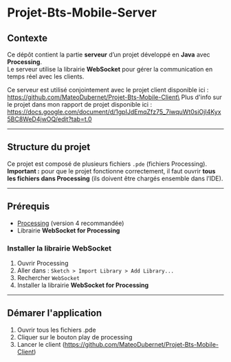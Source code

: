﻿# Projet-Bts-Mobile-Server
## Contexte

Ce dépôt contient la partie **serveur** d’un projet développé en **Java** avec **Processing**.  
Le serveur utilise la librairie **WebSocket** pour gérer la communication en temps réel avec les clients.

Ce serveur est utilisé conjointement avec le projet client disponible ici : https://github.com/MateoDubernet/Projet-Bts-Mobile-Client\
Plus d'info sur le projet dans mon rapport de projet disponible ici : https://docs.google.com/document/d/1gpIJdEmqZfz75_7iwquWt0siOjI4Kyx5BC8WeD4jwOQ/edit?tab=t.0

---

## Structure du projet

Ce projet est composé de plusieurs fichiers `.pde` (fichiers Processing).  
**Important :** pour que le projet fonctionne correctement, il faut ouvrir **tous les fichiers dans Processing** (ils doivent être chargés ensemble dans l’IDE).

---

## Prérequis

- [Processing](https://processing.org/download) (version 4 recommandée)  
- Librairie **WebSocket for Processing**

### Installer la librairie WebSocket
1. Ouvrir Processing  
2. Aller dans : `Sketch > Import Library > Add Library...`  
3. Rechercher `WebSocket`  
4. Installer la librairie **WebSocket for Processing**  

---

## Démarer l'application
1. Ouvrir tous les fichiers .pde
2. Cliquer sur le bouton play de processing
3. Lancer le client (https://github.com/MateoDubernet/Projet-Bts-Mobile-Client)



